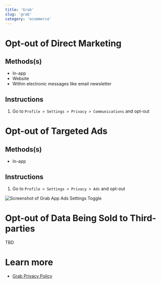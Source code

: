 ```yaml
---
title: 'Grab'
slug: 'grab'
category: 'ecommerce'
---
```


# Opt-out of Direct Marketing

## Methods(s)

- In-app
- Website
- Within electronic messages like email newsletter

## Instructions

1. Go to `Profile > Settings > Privacy > Communications` and opt-out

# Opt-out of Targeted Ads

## Methods(s)

- In-app

## Instructions

1. Go to `Profile > Settings > Privacy > Ads` and opt-out

![Screenshot of Grab App Ads Settings Toggle](./grab-ads.jpg)

# Opt-out of Data Being Sold to Third-parties

TBD

# Learn more

- [Grab Privacy Policy](https://www.grab.com/sg/terms-policies/privacy-policy/)